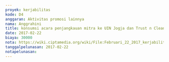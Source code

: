 ```yaml
---
proyek: kerjabilitas
kode: D4
anggaran: Aktivitas promosi lainnya
nama: Anggrahini
title: konsumsi acara penjangkauan mitra ke UIN Jogja dan Trust n Clean
date: 2017-02-22
biaya: 30000
nota: https://wiki.ciptamedia.org/wiki/File:Februari_22_2017_kerjabilitas_D4_konsumsi_kunjungan_UIN_dan_trustnclean_inok.jpg
tanggalpelunasan: 2017-02-22
notapelunasan:
---
```

